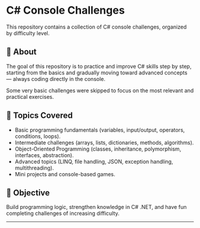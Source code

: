 # C# Console Challenges

This repository contains a collection of C# console challenges, organized by difficulty level.

## 📌 About
The goal of this repository is to practice and improve C# skills step by step, starting from the basics and gradually moving toward advanced concepts — always coding directly in the console.

Some very basic challenges were skipped to focus on the most relevant and practical exercises.

## 🧩 Topics Covered
- Basic programming fundamentals (variables, input/output, operators, conditions, loops).
- Intermediate challenges (arrays, lists, dictionaries, methods, algorithms).
- Object-Oriented Programming (classes, inheritance, polymorphism, interfaces, abstraction).
- Advanced topics (LINQ, file handling, JSON, exception handling, multithreading).
- Mini projects and console-based games.

## 🎯 Objective
Build programming logic, strengthen knowledge in C# .NET, and have fun completing challenges of increasing difficulty.

---
